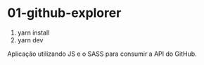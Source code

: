 # 01-github-explorer

1. yarn install
2. yarn dev

Aplicação utilizando JS e o SASS para consumir a API do GitHub.
